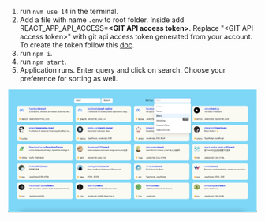 1. run `nvm use 14` in the terminal.
2. Add a file with name `.env` to root folder. Inside add REACT_APP_API_ACCESS=__\<GIT API access token\>__. Replace "\<GIT API access token\>" with git api access token generated from your account. To create the token follow this [doc](https://docs.github.com/en/enterprise-server@3.4/authentication/keeping-your-account-and-data-secure/creating-a-personal-access-token#creating-a-personal-access-token).
3. run `npm i`.
4. run `npm start`.
5. Application runs. Enter query and click on search. Choose your preference for sorting as well.

![](./demo_screenshot.png)
